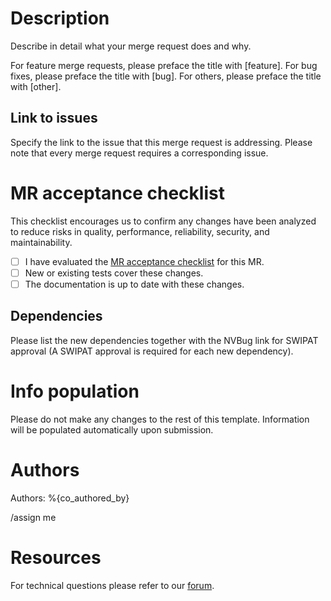 # Description 
Describe in detail what your merge request does and why.

For feature merge requests, please preface the title with [feature]. For bug fixes, please preface the title with [bug]. For others, please preface the title with [other].

## Link to issues
Specify the link to the issue that this merge request is addressing. Please note that every merge request requires a corresponding issue.

# MR acceptance checklist
This checklist encourages us to confirm any changes have been analyzed to reduce risks in quality, performance, reliability, security, and maintainability.

* [ ] I have evaluated the [MR acceptance checklist](https://docs.gitlab.com/ee/development/code_review.html#acceptance-checklist) for this MR.
* [ ] New or existing tests cover these changes.
* [ ] The documentation is up to date with these changes.

## Dependencies
Please list the new dependencies together with the NVBug link for SWIPAT approval (A SWIPAT approval is required for each new dependency).

# Info population
Please do not make any changes to the rest of this template. Information will be populated automatically upon submission.

# Authors
Authors:
%{co_authored_by}

/assign me

# Resources
For technical questions please refer to our [forum](https://forums.developer.nvidia.com/c/physics-simulation/modulus-physics-ml-model-framework/443).
